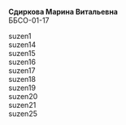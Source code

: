 **Сдиркова Марина Витальевна** \
ББСО-01-17

suzen1 \
suzen14 \
suzen15 \
suzen16 \
suzen17 \
suzen18 \
suzen19 \
suzen20 \
suzen21 \
suzen25
